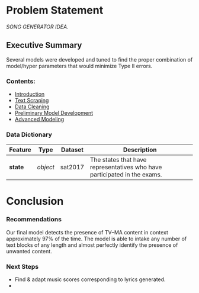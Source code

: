 # Problem Statement

<em>SONG GENERATOR IDEA.</em>

## Executive Summary

Several models were developed and tuned to find the proper combination of model/hyper parameters that would minimize Type II errors.

### Contents:
- <a href = "https://git.generalassemb.ly/chrisvolpacchio/project_3/blob/master/CV%20Sub-Reddit%20Classifier.ipynb#top">Introduction</a> 
- <a href = "https://git.generalassemb.ly/chrisvolpacchio/project_3/blob/master/CV%20Sub-Reddit%20Classifier.ipynb#scraping">Text Scraping</a> 
- <a href = "https://git.generalassemb.ly/chrisvolpacchio/project_3/blob/master/CV%20Sub-Reddit%20Classifier.ipynb#cleaning">Data Cleaning</a>
- <a href = "https://git.generalassemb.ly/chrisvolpacchio/project_3/blob/master/CV%20Sub-Reddit%20Classifier.ipynb#stops">Preliminary Model Development</a>
- <a href = "https://git.generalassemb.ly/chrisvolpacchio/project_3/blob/master/CV%20Sub-Reddit%20Classifier.ipynb#moremodels">Advanced Modeling</a>

### Data Dictionary

|Feature|Type|Dataset|Description|
|---|---|---|---|
|**state**|*object*|sat2017|The states that have representatives who have participated in the exams.|


# Conclusion

### Recommendations
Our final model detects the presence of TV–MA content in context approximately 97% of the time. The model is able to intake any number of text blocks of any length and almost perfectly identify the presence of unwanted content.

### Next Steps
* Find & adapt music scores corresponding to lyrics generated.
* 
